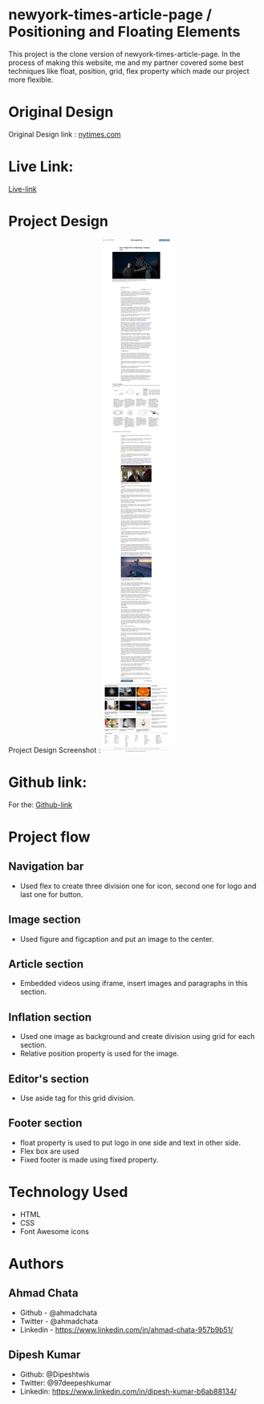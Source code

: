 # newyork-times-article-page / Positioning and Floating Elements

This project is the clone version of newyork-times-article-page. In the process of making this website, me and my partner covered some best techniques like float, position, grid, flex property which made our project more flexible.

# Original Design

Original Design link : [nytimes.com](https://www.nytimes.com/2014/03/18/science/space/detection-of-waves-in-space-buttresses-landmark-theory-of-big-bang.html?_r=0)


# Live Link:

  [Live-link](https://raw.githack.com/ahmadchata/newyork-times-article-page/feature-homepage/index.html)
  
# Project Design

Project Design Screenshot : ![Project Design](img/screenshot-nytimes.png)

# Github link:

For the: [Github-link](https://github.com/ahmadchata/newyork-times-article-page/tree/feature-homepage)

# Project flow

## Navigation bar

- Used flex to create three division one for icon, second one for logo and last one for button.

## Image section

- Used figure and figcaption and put an image to the center. 

## Article section

- Embedded videos using iframe, insert images and paragraphs in this section.

## Inflation section

- Used one image as background and create division using grid for each section.
- Relative position property is used for the image.

## Editor's section

- Use aside tag for this grid division.

## Footer section

- float property is used to put logo in one side and text in other side.
- Flex box are used
- Fixed footer is made using fixed property.

# Technology Used

- HTML
- CSS
- Font Awesome icons

# Authors

## Ahmad Chata

- Github - @ahmadchata
- Twitter - @ahmadchata
- Linkedin - https://www.linkedin.com/in/ahmad-chata-957b9b51/

## Dipesh Kumar

- Github: @Dipeshtwis
- Twitter: @97deepeshkumar
- Linkedin: https://www.linkedin.com/in/dipesh-kumar-b6ab88134/